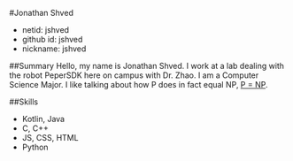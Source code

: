 #Jonathan Shved
- netid: jshved
- github id: jshved
- nickname: jshved

##Summary
Hello, my name is Jonathan Shved. I work at a lab dealing with the robot PeperSDK here on campus with Dr. Zhao. I am a Computer Science Major. 
I like talking about how P does in fact equal NP, [P = NP](https://news.mit.edu/2009/explainer-pnp).

##Skills
- Kotlin, Java
- C, C++
- JS, CSS, HTML
- Python
